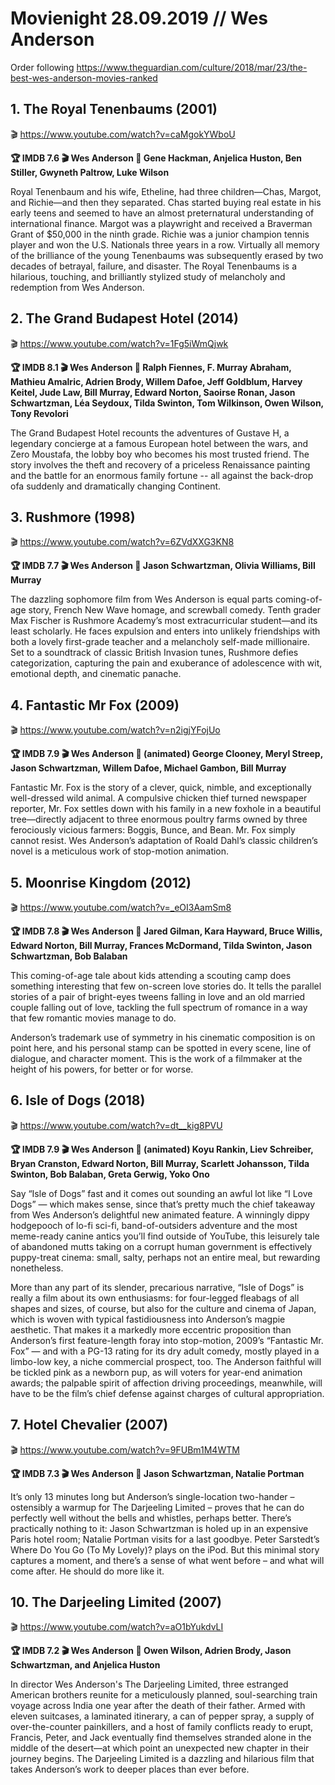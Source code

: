 # Movienight 28.09.2019 // Wes Anderson
Order following https://www.theguardian.com/culture/2018/mar/23/the-best-wes-anderson-movies-ranked
## 1. The Royal Tenenbaums (2001)
:clapper: https://www.youtube.com/watch?v=caMgokYWboU

**:trophy: IMDB 7.6 :clapper: Wes Anderson :star2: Gene Hackman, Anjelica Huston, Ben Stiller, Gwyneth Paltrow, Luke Wilson**

Royal Tenenbaum and his wife, Etheline, had three children—Chas, Margot, and Richie—and then they separated. Chas started buying real estate in his early teens and seemed to have an almost preternatural understanding of international finance. Margot was a playwright and received a Braverman Grant of $50,000 in the ninth grade. Richie was a junior champion tennis player and won the U.S. Nationals three years in a row. Virtually all memory of the brilliance of the young Tenenbaums was subsequently erased by two decades of betrayal, failure, and disaster. The Royal Tenenbaums is a hilarious, touching, and brilliantly stylized study of melancholy and redemption from Wes Anderson.

## 2. The Grand Budapest Hotel (2014)
:clapper: https://www.youtube.com/watch?v=1Fg5iWmQjwk

**:trophy: IMDB 8.1 :clapper: Wes Anderson :star2: Ralph Fiennes, F. Murray Abraham, Mathieu Amalric, Adrien Brody, Willem Dafoe, Jeff Goldblum, Harvey Keitel, Jude Law, Bill Murray, Edward Norton, Saoirse Ronan, Jason Schwartzman, Léa Seydoux, Tilda Swinton, Tom Wilkinson, Owen Wilson, Tony Revolori**

The Grand Budapest Hotel recounts the adventures of Gustave H, a legendary concierge at a famous European hotel between the wars, and Zero Moustafa, the lobby boy who becomes his most trusted friend. The story involves the theft and recovery of a priceless Renaissance painting and the battle for an enormous family fortune -- all against the back-drop ofa suddenly and dramatically changing Continent.

## 3. Rushmore (1998)
:clapper: https://www.youtube.com/watch?v=6ZVdXXG3KN8

**:trophy: IMDB 7.7 :clapper: Wes Anderson :star2: Jason Schwartzman, Olivia Williams, Bill Murray**

The dazzling sophomore film from Wes Anderson is equal parts coming-of-age story, French New Wave homage, and screwball comedy. Tenth grader Max Fischer is Rushmore Academy’s most extracurricular student—and its least scholarly. He faces expulsion and enters into unlikely friendships with both a lovely first-grade teacher and a melancholy self-made millionaire. Set to a soundtrack of classic British Invasion tunes, Rushmore defies categorization, capturing the pain and exuberance of adolescence with wit, emotional depth, and cinematic panache.

## 4. Fantastic Mr Fox (2009)
:clapper: https://www.youtube.com/watch?v=n2igjYFojUo

**:trophy: IMDB 7.9 :clapper: Wes Anderson :star2: (animated) George Clooney, Meryl Streep, Jason Schwartzman, Willem Dafoe, Michael Gambon, Bill Murray**

Fantastic Mr. Fox is the story of a clever, quick, nimble, and exceptionally well-dressed wild animal. A compulsive chicken thief turned newspaper reporter, Mr. Fox settles down with his family in a new foxhole in a beautiful tree—directly adjacent to three enormous poultry farms owned by three ferociously vicious farmers: Boggis, Bunce, and Bean. Mr. Fox simply cannot resist. Wes Anderson’s adaptation of Roald Dahl’s classic children’s novel is a meticulous work of stop-motion animation.

## 5. Moonrise Kingdom (2012)
:clapper: https://www.youtube.com/watch?v=_eOI3AamSm8

**:trophy: IMDB 7.8 :clapper: Wes Anderson :star2: Jared Gilman, Kara Hayward, Bruce Willis, Edward Norton, Bill Murray, Frances McDormand, Tilda Swinton, Jason Schwartzman, Bob Balaban**

This coming-of-age tale about kids attending a scouting camp does something interesting that few on-screen love stories do. It tells the parallel stories of a pair of bright-eyes tweens falling in love and an old married couple falling out of love, tackling the full spectrum of romance in a way that few romantic movies manage to do.

Anderson’s trademark use of symmetry in his cinematic composition is on point here, and his personal stamp can be spotted in every scene, line of dialogue, and character moment. This is the work of a filmmaker at the height of his powers, for better or for worse.

## 6. Isle of Dogs (2018)
:clapper: https://www.youtube.com/watch?v=dt__kig8PVU

**:trophy: IMDB 7.9 :clapper: Wes Anderson :star2: (animated) Koyu Rankin, Liev Schreiber, Bryan Cranston, Edward Norton, Bill Murray, Scarlett Johansson, Tilda Swinton, Bob Balaban, Greta Gerwig, Yoko Ono**

Say “Isle of Dogs” fast and it comes out sounding an awful lot like “I Love Dogs” — which makes sense, since that’s pretty much the chief takeaway from Wes Anderson’s delightful new animated feature. A winningly dippy hodgepooch of lo-fi sci-fi, band-of-outsiders adventure and the most meme-ready canine antics you’ll find outside of YouTube, this leisurely tale of abandoned mutts taking on a corrupt human government is effectively puppy-treat cinema: small, salty, perhaps not an entire meal, but rewarding nonetheless.

More than any part of its slender, precarious narrative, “Isle of Dogs” is really a film about its own enthusiasms: for four-legged fleabags of all shapes and sizes, of course, but also for the culture and cinema of Japan, which is woven with typical fastidiousness into Anderson’s magpie aesthetic. That makes it a markedly more eccentric proposition than Anderson’s first feature-length foray into stop-motion, 2009’s “Fantastic Mr. Fox” — and with a PG-13 rating for its dry adult comedy, mostly played in a limbo-low key, a niche commercial prospect, too. The Anderson faithful will be tickled pink as a newborn pup, as will voters for year-end animation awards; the palpable spirit of affection driving proceedings, meanwhile, will have to be the film’s chief defense against charges of cultural appropriation.

## 7. Hotel Chevalier (2007)
:clapper: https://www.youtube.com/watch?v=9FUBm1M4WTM

**:trophy: IMDB 7.3 :clapper: Wes Anderson :star2: Jason Schwartzman, Natalie Portman**

It’s only 13 minutes long but Anderson’s single-location two-hander – ostensibly a warmup for The Darjeeling Limited – proves that he can do perfectly well without the bells and whistles, perhaps better. There’s practically nothing to it: Jason Schwartzman is holed up in an expensive Paris hotel room; Natalie Portman visits for a last goodbye. Peter Sarstedt’s Where Do You Go (To My Lovely)? plays on the iPod. But this minimal story captures a moment, and there’s a sense of what went before – and what will come after. He should do more like it.

## 10. The Darjeeling Limited (2007)
:clapper: https://www.youtube.com/watch?v=aO1bYukdvLI 

**:trophy: IMDB 7.2 :clapper: Wes Anderson :star2: Owen Wilson, Adrien Brody, Jason Schwartzman, and Anjelica Huston**

In director Wes Anderson's The Darjeeling Limited, three estranged American brothers reunite for a meticulously planned, soul-searching train voyage across India one year after the death of their father. Armed with eleven suitcases, a laminated itinerary, a can of pepper spray, a supply of over-the-counter painkillers, and a host of family conflicts ready to erupt, Francis, Peter, and Jack eventually find themselves stranded alone in the middle of the desert—at which point an unexpected new chapter in their journey begins. The Darjeeling Limited is a dazzling and hilarious film that takes Anderson’s work to deeper places than ever before.

